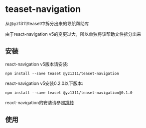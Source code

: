 # teaset-navigation
从@yz1311/teaset中拆分出来的导航帮助库

由于react-navigation v5的变更过大，所以单独将该帮助文件拆分出来


## 安装

react-navigation v5版本请安装:

```
npm install --save teaset @yz1311/teaset-navigation

```

react-navigation v5安装0.2.0以下版本:

```
npm install --save teaset @yz1311/teaset-navigation@0.1.0
```

react-navigation的安装请参照[跳转](https://reactnavigation.org/docs/getting-started/)


## 使用

